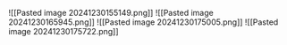 ![[Pasted image 20241230155149.png]]
![[Pasted image 20241230165945.png]]
![[Pasted image 20241230175005.png]]
![[Pasted image 20241230175722.png]]
